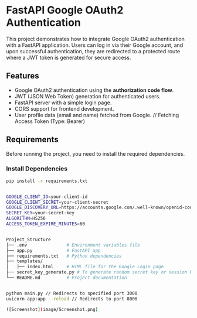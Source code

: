 # FastAPI Google OAuth2 Authentication

This project demonstrates how to integrate Google OAuth2 authentication with a FastAPI application. Users can log in via their Google account, and upon successful authentication, they are redirected to a protected route where a JWT token is generated for secure access.

## Features

- Google OAuth2 authentication using the **authorization code flow**.
- JWT (JSON Web Token) generation for authenticated users.
- FastAPI server with a simple login page.
- CORS support for frontend development.
- User profile data (email and name) fetched from Google. // Fetching Access Token (Type: Bearer)

## Requirements

Before running the project, you need to install the required dependencies.

### Install Dependencies

```bash
pip install -r requirements.txt


GOOGLE_CLIENT_ID=your-client-id
GOOGLE_CLIENT_SECRET=your-client-secret
GOOGLE_DISCOVERY_URL=https://accounts.google.com/.well-known/openid-configuration
SECRET_KEY=your-secret-key
ALGORITHM=HS256
ACCESS_TOKEN_EXPIRE_MINUTES=60


Project_Structure
├── .env               # Environment variables file
├── app.py             # FastAPI app
├── requirements.txt   # Python dependencies
├── templates/
│   ├── index.html     # HTML file for the Google Login page
├── secret_key_generate.py # To generate random secret key or session key
└── README.md          # Project documentation


python main.py // Redirects to specified port 3000
uvicorn app:app --reload // Redirects to port 8000

![Screenshot](image/Screenshot.png)